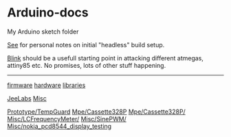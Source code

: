Arduino-docs
============

My Arduino sketch folder

[See](main.rst) for personal notes on initial "headless" build setup.

[Blink](Prototype/Blink/) should be a usefull starting point in attacking
different atmegas, attiny85 etc. No promises, lots of other stuff happening.

----

[firmware](./firmware/main.rst)
[hardware](./hardware/main.rst)
[libraries](./libraries/main.rst)

[JeeLabs](./JeeLabs/main.rst)
[Misc](./Misc/main.rst)

[Prototype/TempGuard](./Prototype/TempGuard/main.rst)
[Mpe/Cassette328P](./Mpe/Cassette328P/main.rst)
[Mpe/Cassette328P/](./Mpe/Cassette328P/Cassette328P.rst)
[Misc/LCFrequencyMeter/](./Misc/LCFrequencyMeter/LCFrequencyMeter.rst)
[Misc/SinePWM/](./Misc/SinePWM/SinePWM.rst)
[Misc/nokia_pcd8544_display_testing](./Misc/nokia_pcd8544_display_testing/main.rst)

